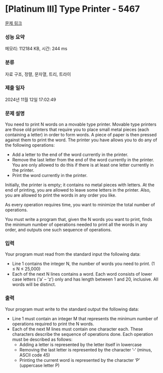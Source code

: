 # [Platinum III] Type Printer - 5467 

[문제 링크](https://www.acmicpc.net/problem/5467) 

### 성능 요약

메모리: 112184 KB, 시간: 244 ms

### 분류

자료 구조, 정렬, 문자열, 트리, 트라이

### 제출 일자

2024년 11월 12일 17:02:49

### 문제 설명

<p>You need to print N words on a movable type printer. Movable type printers are those old printers that require you to place small metal pieces (each containing a letter) in order to form words. A piece of paper is then pressed against them to print the word. The printer you have allows you to do any of the following operations:</p>

<ul>
	<li>Add a letter to the end of the word currently in the printer.</li>
	<li>Remove the last letter from the end of the word currently in the printer. You are only allowed to do this if there is at least one letter currently in the printer.</li>
	<li>Print the word currently in the printer.</li>
</ul>

<p>Initially, the printer is empty; it contains no metal pieces with letters. At the end of printing, you are allowed to leave some letters in the printer. Also, you are allowed to print the words in any order you like.</p>

<p>As every operation requires time, you want to minimize the total number of operations.</p>

<p>You must write a program that, given the N words you want to print, finds the minimum number of operations needed to print all the words in any order, and outputs one such sequence of operations.  </p>

### 입력 

 <p>Your program must read from the standard input the following data:</p>

<ul>
	<li>Line 1 contains the integer N, the number of words you need to print. (1 ≤ N ≤ 25,000)</li>
	<li>Each of the next N lines contains a word. Each word consists of lower case letters (‘a’ – ‘z’) only and has length between 1 and 20, inclusive. All words will be distinct.</li>
</ul>

### 출력 

 <p>Your program must write to the standard output the following data:</p>

<ul>
	<li>Line 1 must contain an integer M that represents the minimum number of operations required to print the N words.</li>
	<li>Each of the next M lines must contain one character each. These characters describe the sequence of operations done. Each operation must be described as follows:
	<ul>
		<li>Adding a letter is represented by the letter itself in lowercase</li>
		<li>Removing the last letter is represented by the character ‘‐‘ (minus, ASCII code 45)</li>
		<li>Printing the current word is represented by the character ‘P’ (uppercase letter P)</li>
	</ul>
	</li>
</ul>

